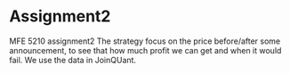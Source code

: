 # Assignment2
 MFE 5210 assignment2
The strategy focus on the price before/after some announcement, to see that how much profit we can get and when it would fail.
We use the data in JoinQUant.